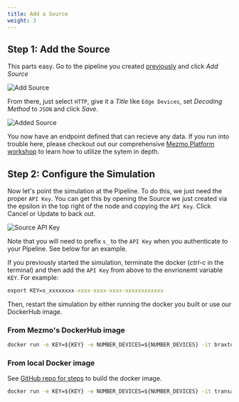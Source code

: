 ```yaml
---
title: Add a Source
weight: 3
---
```


## Step 1: Add the Source

This parts easy.  Go to the pipeline you created [previously](/mezmo-workshops/transaction-to-s3/docs/create-pipeline) and click *Add Source*

![Add Source](../../images/add-source_1.png)

From there, just select `HTTP`, give it a *Title* like `Edge Devices`, set *Decoding Method* to `JSON` and click *Save*.

![Added Source](../../images/add-source_2.png)

You now have an endpoint defined that can recieve any data.  If you run into trouble here, please checkout out our comprehensive [Mezmo Platform workshop](/mezmo-workshops/pet-clinic/) to learn how to utilize the sytem in depth.

## Step 2: Configure the Simulation

Now let's point the simulation at the Pipeline.  To do this, we just need the proper `API Key`.  You can get this by opening the Source we just created via the epsilon in the top right of the node and copying the `API Key`.  Click Cancel or Update to back out.

![Source API Key](../../images/add-source_3.png)

Note that you will need to prefix `s_` to the `API Key` when you authenticate to your Pipeline.  See below for an example.

If you previously started the simulation, terminate the docker (*ctrl-c* in the terminal) and then add the `API Key` from above to the envrionemt variable `KEY`.  For example:

```cmd
export KEY=s_xxxxxxxx-xxxx-xxxx-xxxx-xxxxxxxxxxxx
```

Then, restart the simulation by either running the docker you built or use our DockerHub image.

### From Mezmo's DockerHub image
```cmd
docker run -e KEY=${KEY} -e NUMBER_DEVICES=${NUMBER_DEVICES} -it braxtonj/transaction-device-sim:0.1
```

### From local Docker image
See [GitHub repo for steps](https://github.com/logdna/financialTransactionDeviceSim#build-the-docker-image) to build the docker image.
```cmd
docker run -e KEY=${KEY} -e NUMBER_DEVICES=${NUMBER_DEVICES} -it transaction-device-sim
```
